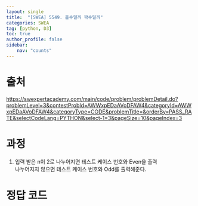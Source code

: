 ```yaml
---
layout: single
title:  "[SWEA] 5549. 홀수일까 짝수일까"
categories: SWEA
tag: [python, D3]
toc: true
author_profile: false
sidebar:
    nav: "counts"
---
```


# 출처
<https://swexpertacademy.com/main/code/problem/problemDetail.do?problemLevel=3&contestProbId=AWWxpEDaAVoDFAW4&categoryId=AWWxpEDaAVoDFAW4&categoryType=CODE&problemTitle=&orderBy=PASS_RATE&selectCodeLang=PYTHON&select-1=3&pageSize=10&pageIndex=3>

  
  
# 과정
1. 입력 받은 n이 2로 나누어지면 테스트 케이스 번호와 Even을 출력  
나누어지지 않으면 테스트 케이스 번호와 Odd를 출력해준다.






# 정답 코드
<script src="https://gist.github.com/kghees/333d77bcc7f76e7774aa162b21fd2266.js"></script>
